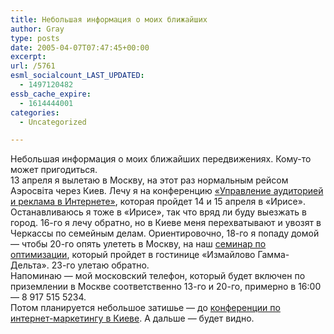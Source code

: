 ```yaml
---
title: Небольшая информация о моих ближайших
author: Gray
type: posts
date: 2005-04-07T07:47:45+00:00
excerpt:
url: /5761
esml_socialcount_LAST_UPDATED:
  - 1497120482
essb_cache_expire:
  - 1614444001
categories:
  - Uncategorized

---
```








Небольшая информация о моих ближайших передвижениях. Кому-то может пригодиться.  
13 апреля я вылетаю в Москву, на этот раз нормальным рейсом Аэросвiта через Киев. Лечу я на конференцию <a href="http://www.etarget.ru/" target="_blank">&#171;Управление аудиторией и реклама в Интернете&#187;</a>, которая пройдет 14 и 15 апреля в &#171;Ирисе&#187;. Останавливаюсь я тоже в &#171;Ирисе&#187;, так что вряд ли буду выезжать в город. 16-го я лечу обратно, но в Киеве меня перехватывают и увозят в Черкассы по семейным делам. Ориентировочно, 18-го я попаду домой &#8212; чтобы 20-го опять улететь в Москву, на наш <a href="http://seminar.searchengines.ru/" target="_blank">семинар по оптимизации</a>, который пройдет в гостинице &#171;Измайлово Гамма-Дельта&#187;. 23-го улетаю обратно.  
Напоминаю &#8212; мой московский телефон, который будет включен по приземлении в Москве соответственно 13-го и 20-го, примерно в 16:00 &#8212; 8 917 515 5234.  
Потом планируется небольшое затишье &#8212; до <a href="http://www.internet-marketing.org.ua/" target="_blank">конференции по интернет-маркетингу в Киеве</a>. А дальше &#8212; будет видно.